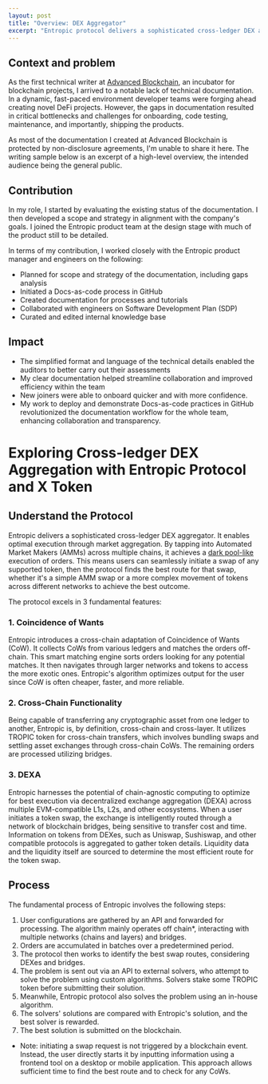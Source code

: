 ```yaml
---
layout: post
title: "Overview: DEX Aggregator"
excerpt: "Entropic protocol delivers a sophisticated cross-ledger DEX aggregator. It enables optimal execution through market aggregation. By tapping into Automated Market Makers (AMMs) across multiple chains, it achieves a dark pool-like execution of orders. This means users can seamlessly initiate a swap of any supported token, then the protocol finds the best route for that swap, whether it's a simple AMM swap or a more complex movement of tokens across different networks to achieve the best outcome."
---
```


## Context and problem

As the first technical writer at [Advanced Blockchain](https://www.advancedblockchain.com/), an incubator for blockchain projects, I arrived to a notable lack of technical documentation. In a dynamic, fast-paced environment developer teams were forging ahead creating novel DeFi projects. However, the gaps in documentation resulted in critical bottlenecks and challenges for onboarding, code testing, maintenance, and importantly, shipping the products.

As most of the documentation I created at Advanced Blockchain is protected by non-disclosure agreements, I'm unable to share it here. The writing sample below is an excerpt of a high-level overview, the intended audience being the general public. 

## Contribution

In my role, I started by evaluating the existing status of the documentation. I then developed a scope and strategy in alignment with the company's goals. I joined the Entropic product team at the design stage with much of the product still to be detailed.

In terms of my contribution, I worked closely with the Entropic product manager and engineers on the following:

- Planned for scope and strategy of the documentation, including gaps analysis
- Initiated a Docs-as-code process in GitHub
- Created documentation for processes and tutorials
- Collaborated with engineers on Software Development Plan (SDP)
- Curated and edited internal knowledge base

## Impact

- The simplified format and language of the technical details enabled the auditors to better carry out their assessments
- My clear documentation helped streamline collaboration and improved efficiency within the team
- New joiners were able to onboard quicker and with more confidence.
- My work to deploy and demonstrate Docs-as-code practices in GitHub revolutionized the documentation workflow for the whole team, enhancing collaboration and transparency.

# Exploring Cross-ledger DEX Aggregation with Entropic Protocol and X  Token

## Understand the Protocol

Entropic delivers a sophisticated cross-ledger DEX aggregator. It enables optimal execution through market aggregation. By tapping into Automated Market Makers (AMMs) across multiple chains, it achieves a [dark pool-like](https://www.investopedia.com/articles/markets/050614/introduction-dark-pools.asp) execution of orders. This means users can seamlessly initiate a swap of any supported token, then the protocol finds the best route for that swap, whether it's a simple AMM swap or a more complex movement of tokens across different networks to achieve the best outcome.

The protocol excels in 3 fundamental features:

### 1. Coincidence of Wants

Entropic introduces a cross-chain adaptation of Coincidence of Wants (CoW). It collects CoWs from various ledgers and matches the orders off-chain. This smart matching engine sorts orders looking for any potential matches. It then navigates through larger networks and tokens to access the more exotic ones. Entropic's algorithm optimizes output for the user since CoW is often cheaper, faster, and more reliable.

### 2. Cross-Chain Functionality

Being capable of transferring any cryptographic asset from one ledger to another, Entropic is, by definition, cross-chain and cross-layer. It utilizes TROPIC token for cross-chain transfers, which involves bundling swaps and settling asset exchanges through cross-chain CoWs. The remaining orders are processed utilizing bridges.

### 3. DEXA

Entropic harnesses the potential of chain-agnostic computing to optimize for best execution via decentralized exchange aggregation (DEXA) across multiple EVM-compatible L1s, L2s, and other ecosystems. When a user initiates a token swap, the exchange is intelligently routed through a network of blockchain bridges, being sensitive to transfer cost and time. Information on tokens from DEXes, such as Uniswap, Sushiswap, and other compatible protocols is aggregated to gather token details. Liquidity data and the liquidity itself are sourced to determine the most efficient route for the token swap.

## Process

The fundamental process of Entropic involves the following steps:

1. User configurations are gathered by an API and forwarded for processing. The algorithm mainly operates off chain*, interacting with multiple networks (chains and layers) and bridges.
2. Orders are accumulated in batches over a predetermined period.
3. The protocol then works to identify the best swap routes, considering DEXes and bridges.
4. The problem is sent out via an API to external solvers, who attempt to solve the problem using custom algorithms. Solvers stake some TROPIC token before submitting their solution.
5. Meanwhile, Entropic protocol also solves the problem using an in-house algorithm.
6. The solvers' solutions are compared with Entropic's solution, and the best solver is rewarded.
7. The best solution is submitted on the blockchain.

* Note: initiating a swap request is not triggered by a blockchain event. Instead, the user directly starts it by inputting information using a frontend tool on a desktop or mobile application. This approach allows sufficient time to find the best route and to check for any CoWs.
